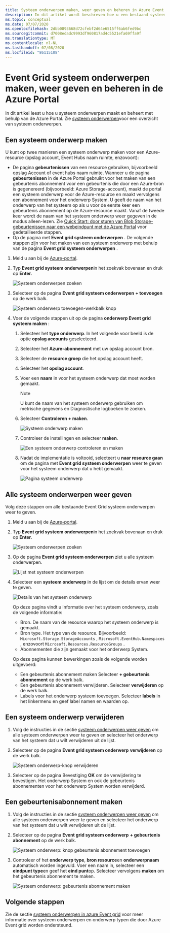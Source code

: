 ```yaml
---
title: Systeem onderwerpen maken, weer geven en beheren in Azure Event Grid (Portal)
description: In dit artikel wordt beschreven hoe u een bestaand systeem onderwerp weergeeft, Azure Event Grid systeem onderwerpen maakt met behulp van de Azure Portal.
ms.topic: conceptual
ms.date: 07/07/2020
ms.openlocfilehash: 2dbb0893668d72cfebf2d64e6515ff6ab6fed9bc
ms.sourcegitcommit: d7008edadc9993df960817ad4c5521efa69ffa9f
ms.translationtype: MT
ms.contentlocale: nl-NL
ms.lasthandoff: 07/08/2020
ms.locfileid: "86115108"
---
```

# <a name="create-view-and-manage-event-grid-system-topics-in-the-azure-portal"></a>Event Grid systeem onderwerpen maken, weer geven en beheren in de Azure Portal
In dit artikel leest u hoe u systeem onderwerpen maakt en beheert met behulp van de Azure Portal. Zie [systeem onderwerpen](system-topics.md)voor een overzicht van systeem onderwerpen.

## <a name="create-a-system-topic"></a>Een systeem onderwerp maken
U kunt op twee manieren een systeem onderwerp maken voor een Azure-resource (opslag account, Event Hubs naam ruimte, enzovoort):

- De pagina **gebeurtenissen** van een resource gebruiken, bijvoorbeeld opslag Account of event hubs naam ruimte. Wanneer u de pagina **gebeurtenissen** in de Azure Portal gebruikt voor het maken van een gebeurtenis abonnement voor een gebeurtenis die door een Azure-bron is gegenereerd (bijvoorbeeld: Azure Storage-account), maakt de portal een systeem onderwerp voor de Azure-resource en maakt vervolgens een abonnement voor het onderwerp System. U geeft de naam van het onderwerp van het systeem op als u voor de eerste keer een gebeurtenis abonnement op de Azure-resource maakt. Vanaf de tweede keer wordt de naam van het systeem onderwerp weer gegeven in de modus alleen-lezen. Zie [Quick Start: door sturen van Blob Storage-gebeurtenissen naar een webeindpunt met de Azure Portal](blob-event-quickstart-portal.md#subscribe-to-the-blob-storage) voor gedetailleerde stappen.
- Op de pagina met **Event grid systeem onderwerpen** . De volgende stappen zijn voor het maken van een systeem onderwerp met behulp van de pagina **Event grid systeem onderwerpen** . 

1. Meld u aan bij de [Azure-portal](https://portal.azure.com).
2. Typ **Event grid systeem onderwerpen**in het zoekvak bovenaan en druk op **Enter**. 

    ![Systeem onderwerpen zoeken](./media/create-view-manage-system-topics/search-system-topics.png)
3. Selecteer op de pagina **Event grid systeem onderwerpen** **+ toevoegen** op de werk balk.

    ![Systeem onderwerp toevoegen-werkbalk knop](./media/create-view-manage-system-topics/add-system-topic-menu.png)
4. Voer de volgende stappen uit op de pagina **onderwerp Event grid systeem maken** :
    1. Selecteer het **type onderwerp**. In het volgende voor beeld is de optie **opslag accounts** geselecteerd. 
    2. Selecteer het **Azure-abonnement** met uw opslag account bron. 
    3. Selecteer de **resource groep** die het opslag account heeft. 
    4. Selecteer het **opslag account**. 
    5. Voer een **naam** in voor het systeem onderwerp dat moet worden gemaakt. 
    
        > [!NOTE]
        > U kunt de naam van het systeem onderwerp gebruiken om metrische gegevens en Diagnostische logboeken te zoeken.
    6. Selecteer **Controleren + maken**.

        ![Systeem onderwerp maken](./media/create-view-manage-system-topics/create-event-grid-system-topic-page.png)
    5. Controleer de instellingen en selecteer **maken**. 
        
        ![Een systeem onderwerp controleren en maken](./media/create-view-manage-system-topics/system-topic-review-create.png)
    6. Nadat de implementatie is voltooid, selecteert u **naar resource gaan** om de pagina met **Event grid systeem onderwerpen** weer te geven voor het systeem onderwerp dat u hebt gemaakt. 

        ![Pagina systeem onderwerp](./media/create-view-manage-system-topics/system-topic-page.png)


## <a name="view-all-system-topics"></a>Alle systeem onderwerpen weer geven
Volg deze stappen om alle bestaande Event Grid systeem onderwerpen weer te geven. 

1. Meld u aan bij de [Azure-portal](https://portal.azure.com).
2. Typ **Event grid systeem onderwerpen**in het zoekvak bovenaan en druk op **Enter**. 

    ![Systeem onderwerpen zoeken](./media/create-view-manage-system-topics/search-system-topics.png)
3. Op de pagina **Event grid systeem onderwerpen** ziet u alle systeem onderwerpen. 

    ![Lijst met systeem onderwerpen](./media/create-view-manage-system-topics/list-system-topics.png)
4. Selecteer een **systeem onderwerp** in de lijst om de details ervan weer te geven. 

    ![Details van het systeem onderwerp](./media/create-view-manage-system-topics/system-topic-details.png)

    Op deze pagina vindt u informatie over het systeem onderwerp, zoals de volgende informatie: 
    - Bron. De naam van de resource waarop het systeem onderwerp is gemaakt.
    - Bron type. Het type van de resource. Bijvoorbeeld: `Microsoft.Storage.StorageAccounts` , `Microsoft.EventHub.Namespaces` , enzovoort `Microsoft.Resources.ResourceGroups` .
    - Abonnementen die zijn gemaakt voor het onderwerp System.

    Op deze pagina kunnen bewerkingen zoals de volgende worden uitgevoerd:
    - Een gebeurtenis abonnement maken Selecteer **+ gebeurtenis abonnement** op de werk balk. 
    - Een gebeurtenis abonnement verwijderen. Selecteer **verwijderen** op de werk balk. 
    - Labels voor het onderwerp systeem toevoegen. Selecteer **labels** in het linkermenu en geef label namen en waarden op. 


## <a name="delete-a-system-topic"></a>Een systeem onderwerp verwijderen
1. Volg de instructies in de sectie [systeem onderwerpen weer geven](#view-all-system-topics) om alle systeem onderwerpen weer te geven en selecteer het onderwerp van het systeem dat u wilt verwijderen uit de lijst. 
2. Selecteer op de pagina **Event grid systeem onderwerp** **verwijderen** op de werk balk. 

    ![Systeem onderwerp-knop verwijderen](./media/create-view-manage-system-topics/system-topic-delete-button.png)
3. Selecteer op de pagina Bevestiging **OK** om de verwijdering te bevestigen. Het onderwerp System en ook de gebeurtenis abonnementen voor het onderwerp System worden verwijderd.  

## <a name="create-an-event-subscription"></a>Een gebeurtenisabonnement maken
1. Volg de instructies in de sectie [systeem onderwerpen weer geven](#view-all-system-topics) om alle systeem onderwerpen weer te geven en selecteer het onderwerp van het systeem dat u wilt verwijderen uit de lijst. 
2. Selecteer op de pagina **Event grid systeem onderwerp** **+ gebeurtenis abonnement** op de werk balk. 

    ![Systeem onderwerp: knop gebeurtenis abonnement toevoegen](./media/create-view-manage-system-topics/add-event-subscription-button.png)
3. Controleer of het **onderwerp type**, **bron resource**en **onderwerpnaam** automatisch worden ingevuld. Voer een naam in, selecteer een **eindpunt type**en geef het **eind punt**op. Selecteer vervolgens **maken** om het gebeurtenis abonnement te maken. 

    ![Systeem onderwerp: gebeurtenis abonnement maken](./media/create-view-manage-system-topics/create-event-subscription.png)

## <a name="next-steps"></a>Volgende stappen
Zie de sectie [systeem onderwerpen in azure Event grid](system-topics.md) voor meer informatie over systeem onderwerpen en onderwerp typen die door Azure Event grid worden ondersteund. 
